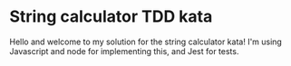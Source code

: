 # String calculator TDD kata

Hello and welcome to my solution for the string calculator kata!
I'm using Javascript and node for implementing this, and Jest for tests.
